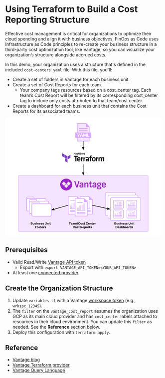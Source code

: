 # Using Terraform to Build a Cost Reporting Structure

Effective cost management is critical for organizations to optimize their cloud spending and align it with business objectives. FinOps as Code uses Infrastructure as Code principles to re-create your business structure in a third-party cost optimization tool, like Vantage, so you can visualize your organization’s structure alongside accrued costs. 

In this demo, your organization uses a structure that's defined in the included `cost-centers.yaml` file. With this file, you'll:

- Create a set of folders in Vantage for each business unit.
- Create a set of Cost Reports for each team.
  - Your company tags resources based on a cost_center tag. Each team’s Cost Report will be filtered by its corresponding cost_center tag to include only costs attributed to that team/cost center.
- Create a dashboard for each business unit that contains the Cost Reports for its associated teams.

<img src="/assets/terraform-cost-reporting.png" alt="A diagram that starts with a YAML icon. YAML points to the Terraform logo. The Terraform logo has one arrow that points to the Vantage logo, which is in a box. Under the Vantage logo is an arrow that points to one set of three folder icons that say Business Unit Folders. Another arrow points to three report icons that say Team Cost/Center Cost Reports. A third arrow points to three dashboard icons that say Business Unit Dashboards." width="500" height="auto">

## Prerequisites

- Valid Read/Write [Vantage API token](https://vantage.readme.io/reference/authentication)
  - Export with `export VANTAGE_API_TOKEN=<YOUR_API_TOKEN>`
- At least one [connected provider](https://www.vantage.sh/integrations)

## Create the Organization Structure

1. Update `variables.tf` with a Vantage [workspace token](https://console.vantage.sh/settings/workspaces) (e.g., `wrkspc_12345`). 
2. The `filter` on the `vantage_cost_report` assumes the organization uses GCP as its main cloud provider and has `cost_center` labels attached to resources in their cloud environment. You can update this `filter` as needed. See the **Reference** section below.
3. Deploy this configuration with `terraform apply`.

## Reference

- [Vantage blog](https://www.vantage.sh/blog/terraform-cost-reports)
- [Vantage Terraform provider](https://registry.terraform.io/providers/vantage-sh/vantage/latest/docs)
- [Vantage Query Language](https://docs.vantage.sh/vql)
